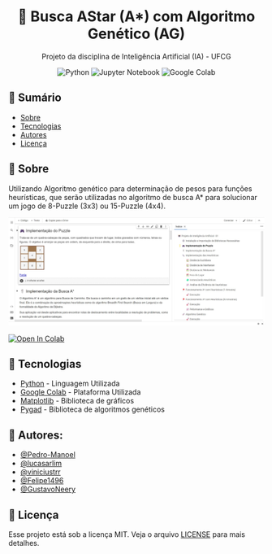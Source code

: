 <div align="center">
  <h1>🤖 Busca AStar (A*) com Algoritmo Genético (AG)</h1>
  <p>Projeto da disciplina de Inteligência Artificial (IA) - UFCG</p>
</div>

<p align="center">
    <img alt="Python" src="https://img.shields.io/badge/Python-FFD43B?style=for-the-badge&logo=python&logoColor=blue">
    <img alt="Jupyter Notebook" src="https://img.shields.io/badge/Jupyter-F37626.svg?&style=for-the-badge&logo=Jupyter&logoColor=white"> 
    <img alt="Google Colab" src="https://img.shields.io/badge/Colab-F9AB00?style=for-the-badge&logo=googlecolab&color=525252">
</p>

## 📑 Sumário

- [Sobre](#about)
- [Tecnologias](#tecs)
- [Autores](#authors)
- [Licença](#license)

## 🔖 Sobre <a name = "about"></a>

Utilizando Algoritmo genético para determinação de pesos para funções heurísticas, que serão utilizadas no algoritmo de busca A\* para solucionar um jogo de 8-Puzzle (3x3) ou 15-Puzzle (4x4).

![screen 1](img/01.jpg)

[![Open In Colab](https://colab.research.google.com/assets/colab-badge.svg)](https://colab.research.google.com/github/Pedro-Manoel/Projeto-IA-Busca-AStar-com-AG/blob/main/Projeto.ipynb)

## 🚀 Tecnologias <a name="tecs"></a>

- [Python](https://www.python.org/) - Linguagem Utilizada
- [Google Colab](https://colab.research.google.com/) - Plataforma Utilizada
- [Matplotlib](https://matplotlib.org/) - Biblioteca de gráficos
- [Pygad](https://pygad.readthedocs.io/en/latest/) - Biblioteca de algoritmos genéticos

## 🔰 Autores: <a name= "authors"></a>

- [@Pedro-Manoel](https://github.com/Pedro-Manoel)
- [@lucasarlim](https://github.com/lucasarlim)
- [@viniciustrr](https://github.com/viniciustrr)
- [@Felipe1496](https://github.com/Felipe1496)
- [@GustavoNeery](https://github.com/GustavoNeery)

## 📃 Licença <a name="license"></a>

Esse projeto está sob a licença MIT. Veja o arquivo [LICENSE](LICENSE) para mais detalhes.
